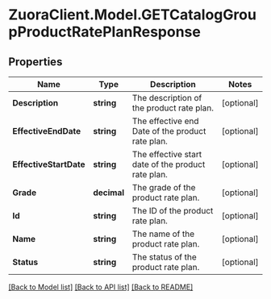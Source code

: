 # ZuoraClient.Model.GETCatalogGroupProductRatePlanResponse

## Properties

Name | Type | Description | Notes
------------ | ------------- | ------------- | -------------
**Description** | **string** | The description of the product rate plan.  | [optional] 
**EffectiveEndDate** | **string** | The effective end Date of the product rate plan.  | [optional] 
**EffectiveStartDate** | **string** | The effective start date of the product rate plan.  | [optional] 
**Grade** | **decimal** | The grade of the product rate plan.  | [optional] 
**Id** | **string** | The ID of the product rate plan.  | [optional] 
**Name** | **string** | The name of the product rate plan.  | [optional] 
**Status** | **string** | The status of the product rate plan.  | [optional] 

[[Back to Model list]](../README.md#documentation-for-models) [[Back to API list]](../README.md#documentation-for-api-endpoints) [[Back to README]](../README.md)

